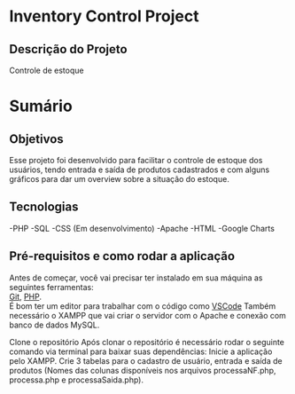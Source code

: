 # Inventory Control Project

## Descrição do Projeto

<p>Controle de estoque</p>


# Sumário


## Objetivos
Esse projeto foi desenvolvido para facilitar o controle de estoque dos usuários, tendo entrada e saída de produtos cadastrados e com alguns gráficos para dar um overview sobre
a situação do estoque.


## Tecnologias

-PHP
-SQL
-CSS (Em desenvolvimento)
-Apache
-HTML
-Google Charts
<br/>



##  Pré-requisitos e como rodar a aplicação

Antes de começar, você vai precisar ter instalado em sua máquina as seguintes ferramentas:  
[Git](https://git-scm.com/), [PHP](https://www.php.net/).  
É bom ter um editor para trabalhar com o código como [VSCode](https://code.visualstudio.com/)
Também necessário o XAMPP que vai criar o servidor com o Apache e conexão com banco de dados MySQL.

Clone o repositório
Após clonar o repositório é necessário rodar o seguinte comando via terminal para baixar suas dependências:
Inicie a aplicação pelo XAMPP.
Crie 3 tabelas para o cadastro de usuário, entrada e saída de produtos (Nomes das colunas disponíveis nos arquivos processaNF.php, processa.php e processaSaida.php).


